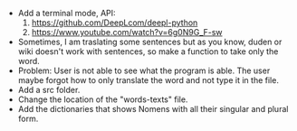 - Add a terminal mode, API:
    1. https://github.com/DeepLcom/deepl-python
    2. https://www.youtube.com/watch?v=6g0N9G_F-sw
- Sometimes, I am traslating some sentences but as you know, duden or wiki doesn't work with sentences, so make a function to take only the word. 
- Problem: User is not able to see what the program is able. The user maybe forgot how to only translate the word and not type it in the file. 
- Add a src folder.
- Change the location of the "words-texts" file.
- Add the dictionaries that shows Nomens with all their singular and plural form.
